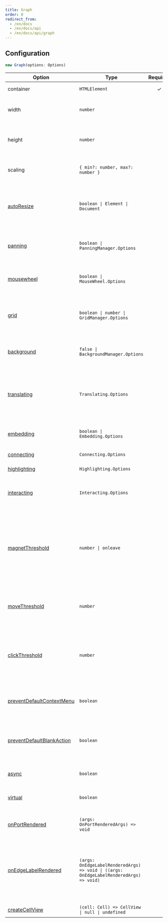 ```yaml
---
title: Graph
order: 0
redirect_from:
  - /en/docs
  - /en/docs/api
  - /en/docs/api/graph
---
```


## Configuration

```ts
new Graph(options: Options)
```

| Option | Type | Required | Description | Default Value |
| --- | --- | :-: | --- | --- |
| container | `HTMLElement` | ✓ | The container of the canvas. |  |
| width | `number` |  | The width of the canvas, defaults to the container width. | - |
| height | `number` |  | The height of the canvas, defaults to the container height. | - |
| scaling | `{ min?: number, max?: number }` |  | The minimum and maximum zoom levels of the canvas. | `{ min: 0.01, max: 16 }` |
| [autoResize](/en/tutorial/basic/graph#canvas-size) | `boolean \| Element \| Document` |  | Whether to listen to container size changes and automatically update the canvas size. | `false` |
| [panning](/en/api/graph/panning) | `boolean \| PanningManager.Options` |  | Whether the canvas can be panned, defaults to disabled. | `false` |
| [mousewheel](/en/api/graph/mousewheel) | `boolean \| MouseWheel.Options` |  | Whether the mouse wheel can zoom, defaults to disabled. | `false` |
| [grid](/en/api/graph/grid) | `boolean \| number \| GridManager.Options` |  | The grid, defaults to a 10px grid but does not draw the grid background. | `false` |
| [background](/en/api/graph/background) | `false \| BackgroundManager.Options` |  | The background, defaults to not drawing the background. | `false` |
| [translating](/en/api/model/interaction#movement-range) | `Translating.Options` |  | Restricts node movement. After a node is moved, automatically offset when it overlaps with other nodes.  | `{ restrict: false， autoOffset: true }` |
| [embedding](/en/api/model/interaction#embedding) | `boolean \| Embedding.Options` |  | Whether to enable nested nodes, defaults to disabled. | `false` |
| [connecting](/en/api/model/interaction#connecting) | `Connecting.Options` |  | The connection options. | `{ snap: false, ... }` |
| [highlighting](/en/api/model/interaction#highlighting) | `Highlighting.Options` |  | The highlighting options. | `{...}` |
| [interacting](/en/api/model/interaction#restrictions) | `Interacting.Options` |  | Customizes the interaction behavior of nodes and edges. | `{ edgeLabelMovable: false }` |
| [magnetThreshold](/en/api/mvc/view#magnetthreshold) | `number \| onleave` |  | The number of times the mouse can move before triggering a connection, or set to `onleave` to trigger a connection when the mouse leaves an element. | `0` |
| [moveThreshold](/en/api/mvc/view#movethreshold) | `number` |  | The number of times the mouse can move before triggering a `mousemove` event. | `0` |
| [clickThreshold](/en/api/mvc/view#clickthreshold) | `number` |  | When the mouse moves more than the specified number of times, the mouse click event will not be triggered. | `0` |
| [preventDefaultContextMenu](/en/api/mvc/view#preventdefaultcontextmenu) | `boolean` |  | Whether to disable the browser's default right-click menu. | `true` |
| [preventDefaultBlankAction](/en/api/mvc/view#preventdefaultblankaction) | `boolean` |  | Whether to disable the default mouse behavior when clicking on a blank area of the canvas. | `true` |
| [async](/en/api/mvc/view#async) | `boolean` |  | Whether to render asynchronously. | `true` |
| [virtual](/en/api/mvc/view#virtual) | `boolean` |  | Whether to only render the visible area of the canvas. | `false` |
| [onPortRendered](/en/api/mvc/view#onportrendered) | `(args: OnPortRenderedArgs) => void` |  | The callback triggered when a port is rendered. | - |
| [onEdgeLabelRendered](/en/api/mvc/view#onedgelabelrendered) | `(args: OnEdgeLabelRenderedArgs) => void \| ((args: OnEdgeLabelRenderedArgs) => void)` |  | The callback triggered when an edge label is rendered, And it can return a cleanup function, which will be executed when the label is destroyed. | - |
| [createCellView](/en/api/mvc/view#createcellview) | `(cell: Cell) => CellView \| null \| undefined` |  | Customizes the view of a cell. | - |
